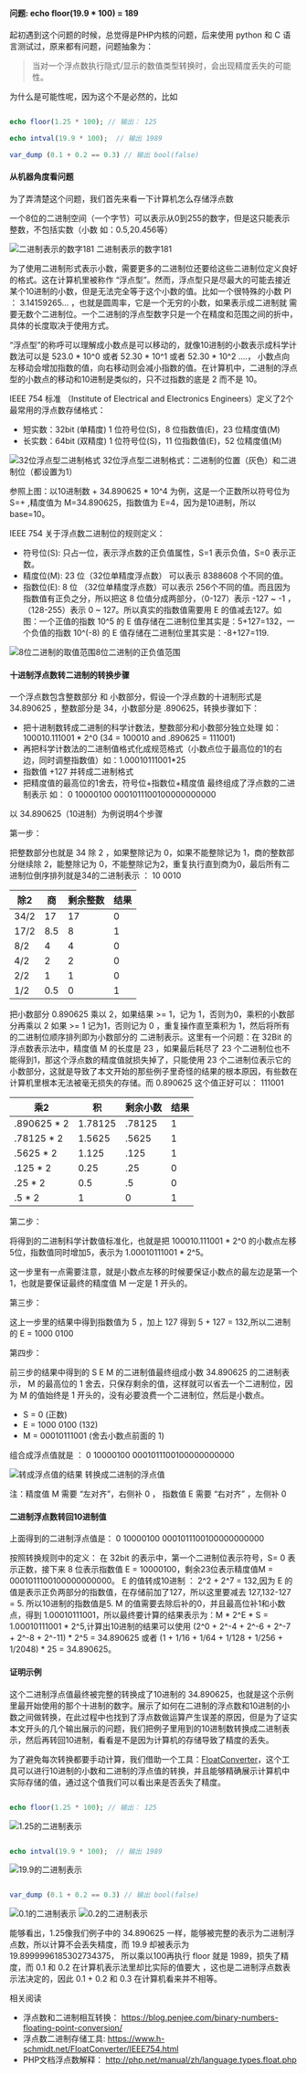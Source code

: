 
#### 问题: echo floor(19.9 * 100) = 189

起初遇到这个问题的时候，总觉得是PHP内核的问题，后来使用 python 和 C 语言测试过，原来都有问题，问题抽象为：

>当对一个浮点数执行隐式/显示的数值类型转换时，会出现精度丢失的可能性。

为什么是可能性呢，因为这个不是必然的，比如

```php

echo floor(1.25 * 100); // 输出： 125

echo intval(19.9 * 100);  // 输出 1989

var_dump (0.1 + 0.2 == 0.3) // 输出 bool(false)

```

#### 从机器角度看问题

为了弄清楚这个问题，我们首先来看一下计算机怎么存储浮点数

一个8位的二进制空间（一个字节）可以表示从0到255的数字，但是这只能表示整数，不包括实数（小数 如：0.5,20.456等）

![二进制表示的数字181](https://github.com/deanisty/notes/blob/master/float_decimal/binary-floating-point-binary-byte.png)
二进制表示的数字181

为了使用二进制形式表示小数，需要更多的二进制位还要给这些二进制位定义良好的格式。这在计算机里被称作 “浮点型”。然而，浮点型只是尽最大的可能去接近
某个10进制的小数，但是无法完全等于这个小数的值。比如一个很特殊的小数 PI ： 3.14159265… ，也就是圆周率，它是一个无穷的小数，如果表示成二进制就
需要无数个二进制位。一个二进制的浮点型数字只是一个在精度和范围之间的折中，具体的长度取决于使用方式。

“浮点型”的称呼可以理解成小数点是可以移动的，就像10进制的小数表示成科学计数法可以是 523.0 * 10^0 或者  52.30 * 10^1 或者  52.30 * 10^2 ....，
小数点向左移动会增加指数的值，向右移动则会减小指数的值。在计算机中，二进制的浮点型的小数点的移动和10进制是类似的，只不过指数的底是 2 而不是 10。

IEEE 754 标准 （Institute of Electrical and Electronics Engineers）定义了2个最常用的浮点数存储格式：

* 短实数：32bit (单精度) 1 位符号位(S)，8 位指数值(E)，23 位精度值(M)
* 长实数：64bit (双精度) 1 位符号位(S)，11 位指数值(E)，52 位精度值(M)

![32位浮点型二进制格式](https://github.com/deanisty/notes/blob/master/float_decimal/binary-floating-point-binary-short-real-32-bit.png)
32位浮点型二进制格式：二进制的位置（灰色）和二进制位（都设置为1）

参照上图：以10进制数 + 34.890625 * 10^4 为例，这是一个正数所以符号位为 S=+ ,精度值为 M=34.890625，指数值为 E=4，因为是10进制，所以 base=10。

IEEE 754 关于浮点数二进制位的规则定义：

* 符号位(S): 只占一位，表示浮点数的正负值属性，S=1 表示负值，S=0 表示正数。
* 精度位(M): 23 位（32位单精度浮点数） 可以表示 8388608 个不同的值。
* 指数位(E): 8 位 （32位单精度浮点数）可以表示 256个不同的值。而且因为指数值有正负之分，所以把这 8 位值分成两部分，（0-127）表示 -127 ~ -1 ，（128-255）表示 0 ~ 127。所以真实的指数值需要用 E 的值减去127。如图：一个正值的指数 10^5 的 E 值存储在二进制位里其实是：5+127=132，一个负值的指数 10^(-8) 的 E 值存储在二进制位里其实是：-8+127=119.

![8位二进制的取值范围](https://github.com/deanisty/notes/blob/master/float_decimal/binary-floating-point-8-bit-range.png)8位二进制的正负值范围

#### 十进制浮点数转二进制的转换步骤

一个浮点数包含整数部分 和 小数部分，假设一个浮点数的十进制形式是 34.890625 ，整数部分是 34，小数部分是 .890625，转换步骤如下：

* 把十进制数转成二进制的科学计数法，整数部分和小数部分独立处理 如： 100010.111001 * 2^0 (34 = 100010 and .890625 = 111001)
* 再把科学计数法的二进制值格式化成规范格式（小数点位于最高位的1的右边，同时调整指数值）如：1.00010111001*25
* 指数值 +127 并转成二进制格式
* 把精度值的最高位的1舍去，符号位+指数位+精度值 最终组成了浮点数的二进制表示 如：  0 10000100 0001011100100000000000

以 34.890625（10进制）为例说明4个步骤

第一步：

把整数部分也就是 34 除 2 ，如果整除记为 0，如果不能整除记为 1，商的整数部分继续除 2，能整除记为 0，不能整除记为2，重复执行直到商为0，最后所有二进制位倒序排列就是34的二进制表示 ： 10 0010

| 除2    | 商  | 剩余整数 | 结果 |
|--------|-----|----------|------|
| 34/2   | 17  | 17       | 0    |
| 17/2   | 8.5 | 8        | 1    |
| 8/2    | 4   | 4        | 0    |
| 4/2    | 2   | 2        | 0    |
| 2/2    | 1   | 1        | 0    |
| 1/2    | 0.5 | 0        | 1    |


把小数部分 0.890625 乘以 2，如果结果 >= 1，记为 1，否则为0，乘积的小数部分再乘以 2 如果 >= 1 记为1，否则记为 0 ，重复操作直至乘积为 1，然后将所有的二进制位顺序排列即为小数部分的 二进制表示。这里有一个问题：在 32Bit 的浮点数表示法中，精度值 M 的长度是 23 ，如果最后耗尽了 23 个二进制位也不能得到1，那这个浮点数的精度值就损失掉了，只能使用 23 个二进制位表示它的小数部分，这就是导致了本文开始的那些例子里奇怪的结果的根本原因，有些数在计算机里根本无法被毫无损失的存储。而 0.890625 这个值正好可以：  111001

| 乘2         | 积      | 剩余小数 | 结果 |
|-------------|---------|----------|------|
| .890625 * 2 | 1.78125 | .78125   | 1    |
| .78125 * 2  | 1.5625  | .5625    | 1    |
| .5625 * 2   | 1.125   | .125     | 1    |
| .125 * 2    | 0.25    | .25      | 0    |
| .25 * 2     | 0.5     | .5       | 0    |
| .5 * 2      | 1       | 0        | 1    |

第二步：

将得到的二进制科学计数值标准化，也就是把 100010.111001 * 2^0 的小数点左移5位，指数值同时增加5，表示为 1.00010111001 * 2^5。

这一步里有一点需要注意，就是小数点左移的时候要保证小数点的最左边是第一个 1，也就是要保证最终的精度值 M 一定是 1 开头的。

第三步：

这上一步里的结果中得到指数值为 5 ，加上 127 得到 5 + 127 = 132,所以二进制的 E = 1000 0100 

第四步：

前三步的结果中得到的 S E M 的二进制值最终组成小数 34.890625 的二进制表示， M 的最高位的 1 舍去，只保存剩余的值，这样就可以省去一个二进制位，因为 M 的值始终是 1 开头的，没有必要浪费一个二进制位，然后是小数点。

* S = 0 (正数) 
* E = 1000 0100 (132)
* M = 00010111001 (舍去小数点前面的 1)

组合成浮点值就是 ：  0 10000100 0001011100100000000000

![转成浮点值的结果](https://github.com/deanisty/notes/blob/master/float_decimal/binary-floating-point-decimal-to-binary-result.png)
转换成二进制的浮点值

注：精度值 M 需要 “左对齐”，右侧补 0 ， 指数值 E 需要 “右对齐” ，左侧补 0


#### 二进制浮点数转回10进制值

上面得到的二进制浮点值是： 0 10000100 0001011100100000000000

按照转换规则中的定义： 在 32bit 的表示中，第一个二进制位表示符号，S= 0 表示正数，接下来 8 位表示指数值 E = 10000100，剩余23位表示精度值M = 0001011100100000000000。
E 的值转成10进制 ： 2^2 + 2^7 = 132,因为 E 的值是表示正负两部分的指数值，在存储前加了127，所以这里要减去 127,132-127 = 5. 所以10进制的指数值是5.
M 的值需要去除后补的0，并且最高位补1和小数点，得到 1.00010111001，所以最终要计算的结果表示为：M * 2^E * S = 1.00010111001 * 2^5,计算出10进制的结果可以使用  (2^0 + 2^-4 + 2^-6 + 2^-7 + 2^-8 + 2^-11) * 2^5 = 34.890625 或者 (1 + 1/16 + 1/64 + 1/128 + 1/256 + 1/2048) * 25 = 34.890625。

#### 证明示例

这个二进制浮点值最终被完整的转换成了10进制的 34.890625，也就是这个示例里最开始使用的那个十进制的数字。展示了如何在二进制的浮点数和10进制的小数之间做转换，在此过程中也找到了浮点数做运算产生误差的原因，但是为了证实本文开头的几个输出展示的问题，我们把例子里用到的10进制数转换成二进制表示，然后再转回10进制，看看是不是因为计算机的存储导致了精度的丢失。

为了避免每次转换都要手动计算，我们借助一个工具：[FloatConverter](https://www.h-schmidt.net/FloatConverter/IEEE754.html)，这个工具可以进行10进制的小数和二进制的浮点值的转换，并且能够精确展示计算机中实际存储的值，通过这个值我们可以看出来是否丢失了精度。


```php

echo floor(1.25 * 100); // 输出： 125

```
![1.25的二进制表示](https://github.com/deanisty/notes/blob/master/float_decimal/1.25.png)


```php

echo intval(19.9 * 100);  // 输出 1989

```

![19.9的二进制表示](https://github.com/deanisty/notes/blob/master/float_decimal/19.9.png)


```php

var_dump (0.1 + 0.2 == 0.3) // 输出 bool(false)

```

![0.1的二进制表示](https://github.com/deanisty/notes/blob/master/float_decimal/0.1.png)
![0.2的二进制表示](https://github.com/deanisty/notes/blob/master/float_decimal/0.2.png)


能够看出，1.25像我们例子中的 34.890625 一样，能够被完整的表示为二进制浮点数，所以计算不会丢失精度，而 19.9 却被表示为 19.8999996185302734375，
所以乘以100再执行 floor 就是 1989，损失了精度，而 0.1 和 0.2 在计算机表示法里却比实际的值要大 ，这也是二进制浮点数表示法决定的，因此 0.1 + 0.2 和
0.3 在计算机看来并不相等。






相关阅读

* 浮点数和二进制相互转换： https://blog.penjee.com/binary-numbers-floating-point-conversion/
* 浮点数二进制存储工具: https://www.h-schmidt.net/FloatConverter/IEEE754.html
* PHP文档浮点数解释： http://php.net/manual/zh/language.types.float.php
